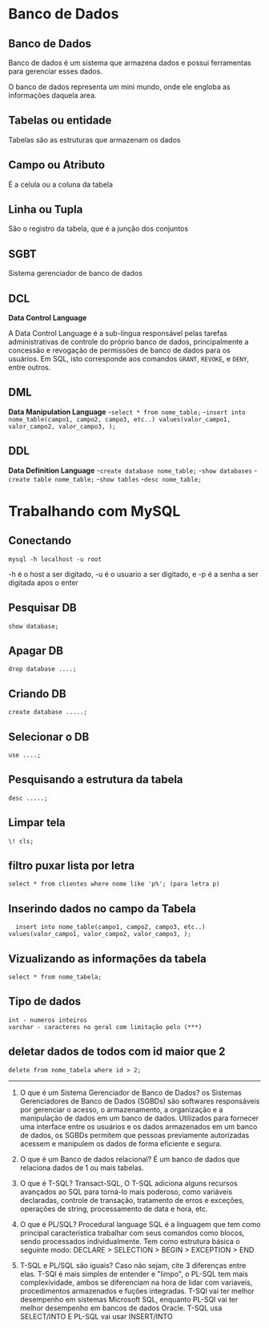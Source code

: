 # Banco de Dados

## Banco de Dados
Banco de dados é um sistema que armazena dados e possui ferramentas para gerenciar esses dados.

O banco de dados representa um mini mundo, onde ele engloba as informações daquela area.

## Tabelas ou entidade
Tabelas são as estruturas que armazenam os dados
 
## Campo ou Atributo
É a celula ou a coluna da tabela

## Linha ou Tupla
São o registro da tabela, que é a junção dos conjuntos

## SGBT
Sistema gerenciador de banco de dados

## DCL
 **Data Control Language**

A Data Control Language é a sub-língua responsável pelas tarefas administrativas de controle do próprio banco de dados, principalmente a concessão e revogação de permissões de banco de dados para os usuários. Em SQL, isto corresponde aos comandos `GRANT`, `REVOKE`, e `DENY`, entre outros.

## DML
**Data Manipulation Language**
-`select * from nome_table;`
-`insert into nome_table(campo1, campo2, campo3, etc..) values(valor_campo1, valor_campo2, valor_campo3, );`

## DDL
**Data Definition Language**
-`create database nome_table;`
-`show databases` 
-`create table nome_table;`
-`show tables`
-`desc nome_table;`

# Trabalhando com MySQL

## Conectando
`mysql -h localhost -u root`

-h é o host a ser digitado, -u é o usuario a ser digitado, e -p é a senha a ser digitada apos o enter

## Pesquisar DB
`show database;`

## Apagar DB
`drop database ....;`

## Criando DB
`create database .....;`

## Selecionar o DB
`use ....;`

## Pesquisando a estrutura da tabela
`desc .....;`

## Limpar tela
`\! cls;`

## filtro puxar lista por letra
    select * from clientes where nome like 'p%'; (para letra p)
    
## Inserindo dados no campo da Tabela
      insert into nome_table(campo1, campo2, campo3, etc..) values(valor_campo1, valor_campo2, valor_campo3, );

## Vizualizando as informações da tabela
    select * from nome_tabela;

## Tipo de dados
    int - numeros inteiros
    varchar - caracteres no geral com limitação pelo (***)

## deletar dados de todos com id maior que 2
    delete from nome_tabela where id > 2;

-------------------------------------
1. O que é um Sistema Gerenciador de Banco de Dados?
os Sistemas Gerenciadores de Banco de Dados (SGBDs) são softwares responsáveis por gerenciar o acesso, o armazenamento, a organização e a manipulação de dados em um banco de dados. Utilizados para fornecer uma interface entre os usuários e os dados armazenados em um banco de dados, os SGBDs permitem que pessoas previamente autorizadas acessem e manipulem os dados de forma eficiente e segura.

2. O que é um Banco de dados relacional?
É um banco de dados que relaciona dados de 1 ou mais tabelas.
3. O que é T-SQL?
Transact-SQL, O T-SQL adiciona alguns recursos avançados ao SQL para torná-lo mais poderoso, como variáveis declaradas, controle de transação, tratamento de erros e exceções, operações de string, processamento de data e hora, etc.
4. O que é PL/SQL?
Procedural language SQL é a linguagem que tem como principal característica trabalhar com seus comandos como blocos, sendo processados individualmente. Tem como estrutura básica o seguinte modo: DECLARE > SELECTION > BEGIN > EXCEPTION > END
5. T-SQL e PL/SQL são iguais? Caso não sejam, cite 3 diferenças entre elas.
T-SQl é mais simples de entender e "limpo", o PL-SQL tem mais complexividade, ambos se diferenciam na hora de lidar com variaveis, procedimentos armazenados e fuções integradas.
T-SQl vai ter melhor desempenho em sistemas Microsoft SQL, enquanto PL-SQl vai ter melhor desempenho em bancos de dados Oracle.
T-SQL usa SELECT/INTO E PL-SQL vai usar INSERT/INTO


